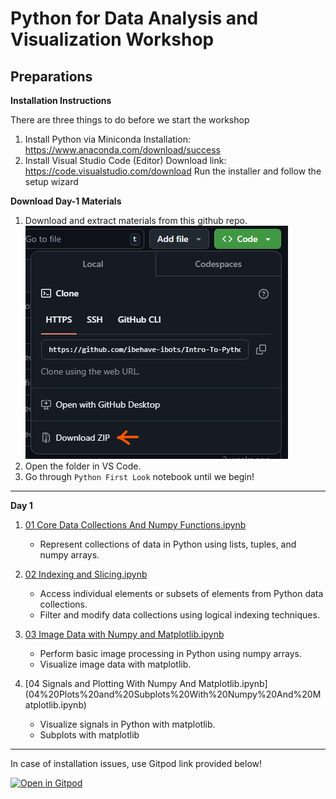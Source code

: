 # Python for Data Analysis and Visualization Workshop


## Preparations 

**Installation Instructions**

There are three things to do before we start the workshop
1. Install Python via Miniconda
   Installation: https://www.anaconda.com/download/success
2. Install Visual Studio Code (Editor)
   Download link: https://code.visualstudio.com/download
   Run the installer and follow the setup wizard

**Download Day-1 Materials**

1. Download and extract materials from this github repo.
![abc](img/download.png)
2. Open the folder in VS Code.
3. Go through `Python First Look` notebook until we begin!

---

**Day 1**

1. [01 Core Data Collections And Numpy Functions.ipynb](01%20Core%20Data%20Collections%20And%20Numpy%20Functions.ipynb)  
   - Represent collections of data in Python using lists, tuples, and numpy arrays.

2. [02 Indexing and Slicing.ipynb](02%20Indexing%20and%20Slicing.ipynb)
   - Access individual elements or subsets of elements from Python data collections.
   - Filter and modify data collections using logical indexing techniques.

3. [03 Image Data with Numpy and Matplotlib.ipynb](03%20Image%20Data%20with%20Numpy%20and%20Matplotlib.ipynb)  
   - Perform basic image processing in Python using numpy arrays.
   - Visualize image data with matplotlib.

4. [04 Signals and Plotting With Numpy And Matplotlib.ipynb]
(04%20Plots%20and%20Subplots%20With%20Numpy%20And%20Matplotlib.ipynb)  
   - Visualize signals in Python with matplotlib.
   - Subplots with matplotlib
   


---

In case of installation issues, use Gitpod link provided below!

[![Open in Gitpod](https://gitpod.io/button/open-in-gitpod.svg)](https://gitpod.io/#https://github.com/ibehave-ibots/Intro-To-Python-December-)

